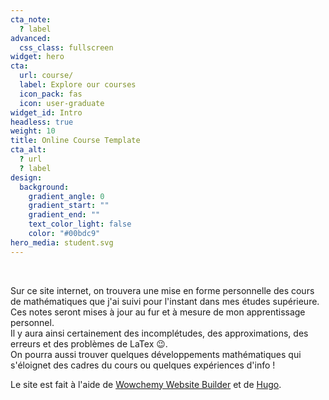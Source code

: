 ```yaml
---
cta_note:
  ? label
advanced:
  css_class: fullscreen
widget: hero
cta:
  url: course/
  label: Explore our courses
  icon_pack: fas
  icon: user-graduate
widget_id: Intro
headless: true
weight: 10
title: Online Course Template
cta_alt:
  ? url
  ? label
design:
  background:
    gradient_angle: 0
    gradient_start: ""
    gradient_end: ""
    text_color_light: false
    color: "#00bdc9"
hero_media: student.svg
---
```

<br>

Sur ce site internet, on trouvera une mise en forme personnelle des cours de mathématiques que j'ai suivi pour l'instant dans mes études supérieure. Ces notes seront mises à jour au fur et à mesure de mon apprentissage personnel. <br>
Il y aura ainsi certainement des incomplétudes, des approximations, des erreurs et des problèmes de LaTex :wink:.  <br>
On pourra aussi trouver quelques développements mathématiques qui s'éloignet des cadres du cours ou quelques expériences d'info !

Le site est fait à l'aide de [Wowchemy Website Builder](https://wowchemy.com/) et de [Hugo](gohugo.io).
